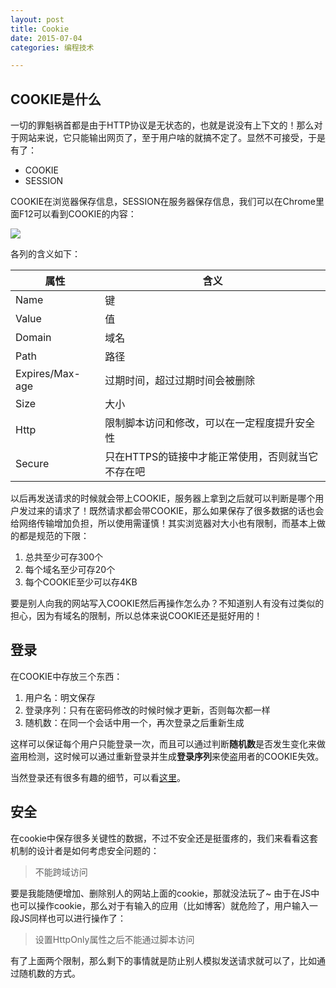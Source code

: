 ```yaml
---
layout: post
title: Cookie
date: 2015-07-04
categories: 编程技术

---
```


## COOKIE是什么

一切的罪魁祸首都是由于HTTP协议是无状态的，也就是说没有上下文的！那么对于网站来说，它只能输出网页了，至于用户啥的就搞不定了。显然不可接受，于是有了：

- COOKIE
- SESSION

COOKIE在浏览器保存信息，SESSION在服务器保存信息，我们可以在Chrome里面F12可以看到COOKIE的内容：

![](http://7xiz10.com1.z0.glb.clouddn.com/Cookie-F12.PNG)

各列的含义如下：

属性|含义
-|-
Name|键
Value|值
Domain|域名
Path|路径
Expires/Max-age|过期时间，超过过期时间会被删除
Size|大小
Http|限制脚本访问和修改，可以在一定程度提升安全性
Secure|只在HTTPS的链接中才能正常使用，否则就当它不存在吧

以后再发送请求的时候就会带上COOKIE，服务器上拿到之后就可以判断是哪个用户发过来的请求了！既然请求都会带COOKIE，那么如果保存了很多数据的话也会给网络传输增加负担，所以使用需谨慎！其实浏览器对大小也有限制，而基本上做的都是规范的下限：

1. 总共至少可存300个
2. 每个域名至少可存20个
2. 每个COOKIE至少可以存4KB

要是别人向我的网站写入COOKIE然后再操作怎么办？不知道别人有没有过类似的担心，因为有域名的限制，所以总体来说COOKIE还是挺好用的！

## 登录

在COOKIE中存放三个东西：

1. 用户名：明文保存
2. 登录序列：只有在密码修改的时候时候才更新，否则每次都一样
3. 随机数：在同一个会话中用一个，再次登录之后重新生成

这样可以保证每个用户只能登录一次，而且可以通过判断**随机数**是否发生变化来做盗用检测，这时候可以通过重新登录并生成**登录序列**来使盗用者的COOKIE失效。

当然登录还有很多有趣的细节，可以看[这里](http://coolshell.cn/articles/5353.html)。

## 安全

在cookie中保存很多关键性的数据，不过不安全还是挺蛋疼的，我们来看看这套机制的设计者是如何考虑安全问题的：

> 不能跨域访问

要是我能随便增加、删除别人的网站上面的cookie，那就没法玩了~ 由于在JS中也可以操作cookie，那么对于有输入的应用（比如博客）就危险了，用户输入一段JS同样也可以进行操作了：

> 设置HttpOnly属性之后不能通过脚本访问

有了上面两个限制，那么剩下的事情就是防止别人模拟发送请求就可以了，比如通过随机数的方式。